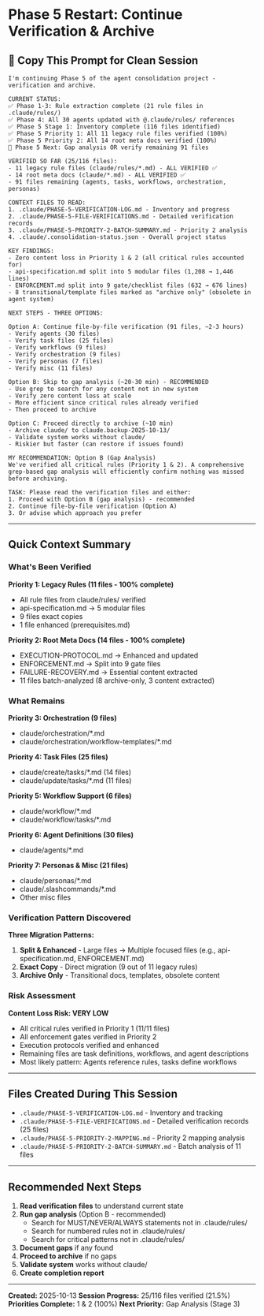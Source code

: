 # Phase 5 Restart: Continue Verification & Archive

## 🎯 Copy This Prompt for Clean Session

```
I'm continuing Phase 5 of the agent consolidation project - verification and archive.

CURRENT STATUS:
✅ Phase 1-3: Rule extraction complete (21 rule files in .claude/rules/)
✅ Phase 4: All 30 agents updated with @.claude/rules/ references
✅ Phase 5 Stage 1: Inventory complete (116 files identified)
✅ Phase 5 Priority 1: All 11 legacy rule files verified (100%)
✅ Phase 5 Priority 2: All 14 root meta docs verified (100%)
🔄 Phase 5 Next: Gap analysis OR verify remaining 91 files

VERIFIED SO FAR (25/116 files):
- 11 legacy rule files (claude/rules/*.md) - ALL VERIFIED ✅
- 14 root meta docs (claude/*.md) - ALL VERIFIED ✅
- 91 files remaining (agents, tasks, workflows, orchestration, personas)

CONTEXT FILES TO READ:
1. .claude/PHASE-5-VERIFICATION-LOG.md - Inventory and progress
2. .claude/PHASE-5-FILE-VERIFICATIONS.md - Detailed verification records
3. .claude/PHASE-5-PRIORITY-2-BATCH-SUMMARY.md - Priority 2 analysis
4. .claude/.consolidation-status.json - Overall project status

KEY FINDINGS:
- Zero content loss in Priority 1 & 2 (all critical rules accounted for)
- api-specification.md split into 5 modular files (1,208 → 1,446 lines)
- ENFORCEMENT.md split into 9 gate/checklist files (632 → 676 lines)
- 8 transitional/template files marked as "archive only" (obsolete in agent system)

NEXT STEPS - THREE OPTIONS:

Option A: Continue file-by-file verification (91 files, ~2-3 hours)
- Verify agents (30 files)
- Verify task files (25 files)
- Verify workflows (9 files)
- Verify orchestration (9 files)
- Verify personas (7 files)
- Verify misc (11 files)

Option B: Skip to gap analysis (~20-30 min) - RECOMMENDED
- Use grep to search for any content not in new system
- Verify zero content loss at scale
- More efficient since critical rules already verified
- Then proceed to archive

Option C: Proceed directly to archive (~10 min)
- Archive claude/ to claude.backup-2025-10-13/
- Validate system works without claude/
- Riskier but faster (can restore if issues found)

MY RECOMMENDATION: Option B (Gap Analysis)
We've verified all critical rules (Priority 1 & 2). A comprehensive grep-based gap analysis will efficiently confirm nothing was missed before archiving.

TASK: Please read the verification files and either:
1. Proceed with Option B (gap analysis) - recommended
2. Continue file-by-file verification (Option A)
3. Or advise which approach you prefer
```

---

## Quick Context Summary

### What's Been Verified

**Priority 1: Legacy Rules (11 files - 100% complete)**
- All rule files from claude/rules/ verified
- api-specification.md → 5 modular files
- 9 files exact copies
- 1 file enhanced (prerequisites.md)

**Priority 2: Root Meta Docs (14 files - 100% complete)**
- EXECUTION-PROTOCOL.md → Enhanced and updated
- ENFORCEMENT.md → Split into 9 gate files
- FAILURE-RECOVERY.md → Essential content extracted
- 11 files batch-analyzed (8 archive-only, 3 content extracted)

### What Remains

**Priority 3: Orchestration (9 files)**
- claude/orchestration/*.md
- claude/orchestration/workflow-templates/*.md

**Priority 4: Task Files (25 files)**
- claude/create/tasks/*.md (14 files)
- claude/update/tasks/*.md (11 files)

**Priority 5: Workflow Support (6 files)**
- claude/workflow/*.md
- claude/workflow/tasks/*.md

**Priority 6: Agent Definitions (30 files)**
- claude/agents/*.md

**Priority 7: Personas & Misc (21 files)**
- claude/personas/*.md
- claude/.slashcommands/*.md
- Other misc files

### Verification Pattern Discovered

**Three Migration Patterns:**
1. **Split & Enhanced** - Large files → Multiple focused files (e.g., api-specification.md, ENFORCEMENT.md)
2. **Exact Copy** - Direct migration (9 out of 11 legacy rules)
3. **Archive Only** - Transitional docs, templates, obsolete content

### Risk Assessment

**Content Loss Risk: VERY LOW**
- All critical rules verified in Priority 1 (11/11 files)
- All enforcement gates verified in Priority 2
- Execution protocols verified and enhanced
- Remaining files are task definitions, workflows, and agent descriptions
- Most likely pattern: Agents reference rules, tasks define workflows

---

## Files Created During This Session

- `.claude/PHASE-5-VERIFICATION-LOG.md` - Inventory and tracking
- `.claude/PHASE-5-FILE-VERIFICATIONS.md` - Detailed verification records (25 files)
- `.claude/PHASE-5-PRIORITY-2-MAPPING.md` - Priority 2 mapping analysis
- `.claude/PHASE-5-PRIORITY-2-BATCH-SUMMARY.md` - Batch analysis of 11 files

---

## Recommended Next Steps

1. **Read verification files** to understand current state
2. **Run gap analysis** (Option B - recommended)
   - Search for MUST/NEVER/ALWAYS statements not in .claude/rules/
   - Search for numbered rules not in .claude/rules/
   - Search for critical patterns not in .claude/rules/
3. **Document gaps** if any found
4. **Proceed to archive** if no gaps
5. **Validate system** works without claude/
6. **Create completion report**

---

**Created:** 2025-10-13
**Session Progress:** 25/116 files verified (21.5%)
**Priorities Complete:** 1 & 2 (100%)
**Next Priority:** Gap Analysis (Stage 3)
